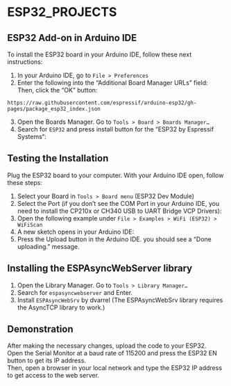 # ESP32_PROJECTS

## ESP32 Add-on in Arduino IDE
To install the ESP32 board in your Arduino IDE, follow these next instructions:

1. In your Arduino IDE, go to `File > Preferences`  
2. Enter the following into the “Additional Board Manager URLs” field: Then, click the “OK” button:   
```
https://raw.githubusercontent.com/espressif/arduino-esp32/gh-pages/package_esp32_index.json
```
3. Open the Boards Manager. Go to `Tools > Board > Boards Manager…`   
4. Search for `ESP32` and press install button for the “ESP32 by Espressif Systems“:  

## Testing the Installation
Plug the ESP32 board to your computer. With your Arduino IDE open, follow these steps:  

1. Select your Board in `Tools > Board menu` (ESP32 Dev Module)  
2. Select the Port (if you don’t see the COM Port in your Arduino IDE, you need to install the CP210x or CH340 USB to UART Bridge VCP Drivers):  
3. Open the following example under `File > Examples > WiFi (ESP32) > WiFiScan`  
4. A new sketch opens in your Arduino IDE:  
5. Press the Upload button in the Arduino IDE. you should see a “Done uploading.” message.  

## Installing the ESPAsyncWebServer library

1. Open the Library Manager. Go to `Tools > Library Manager…`
2. Search for `espasyncwebserver` and Enter.
3. Install `ESPAsyncWebSrv` by dvarrel (The ESPAsyncWebSrv library requires the AsyncTCP library to work.)

## Demonstration

After making the necessary changes, upload the code to your ESP32.  
Open the Serial Monitor at a baud rate of 115200 and press the ESP32 EN button to get its IP address.  
Then, open a browser in your local network and type the ESP32 IP address to get access to the web server.  
